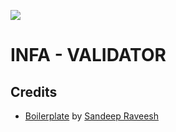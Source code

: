 <a href="https://codeclimate.com/github/Orokh/infa-validator/maintainability"><img src="https://api.codeclimate.com/v1/badges/f3fda5d3658b34666eeb/maintainability" /></a>

# INFA - VALIDATOR

## Credits

-   [Boilerplate](https://github.com/crsandeep/simple-react-full-stack) by [Sandeep Raveesh](https://github.com/crsandeep)
